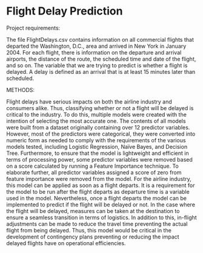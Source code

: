 # Flight Delay Prediction

Project requirements: 

The file FlightDelays.csv contains information on all commercial flights that departed the Washington, D.C., area and arrived in New York in January 2004. For each flight, there is information on the departure and arrival airports, the distance of the route, the scheduled time and date of the flight, and so on. The variable that we are trying to predict is whether a flight is delayed. A delay is defined as an arrival that is at least 15 minutes later than scheduled.

METHODS:

Flight delays have serious impacts on both the airline industry and consumers alike. Thus, classifying whether or not a flight will be delayed is critical to the industry. To do this, multiple models were created with the intention of selecting the most accurate one. The contents of all models were built from a dataset originally containing over 12 predictor variables. However, most of the predictors were categorical, they were converted into numeric form as needed to comply with the requirements of the various models tested, including Logistic Regression, Naïve Bayes, and Decision Tree. Furthermore, to ensure that the model is lightweight and efficient in terms of processing power, some predictor variables were removed based on a score calculated by running a Feature Importance technique. To elaborate further, all predictor variables assigned a score of zero from feature importance were removed from the model. For the airline industry, this model can be applied as soon as a flight departs. It is a requirement for the model to be run after the flight departs as departure time is a variable used in the model. Nevertheless, once a flight departs the model can be implemented to predict if the flight will be delayed or not. In the case where the flight will be delayed, measures can be taken at the destination to ensure a seamless transition in terms of logistics. In addition to this, in-flight adjustments can be made to reduce the travel time preventing the actual flight from being delayed. Thus, this model would be critical in the development of contingency plans preventing or reducing the impact delayed flights have on operational efficiencies.
